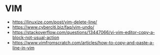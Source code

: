 # VIM

* https://linuxize.com/post/vim-delete-line/
* https://www.cyberciti.biz/faq/vim-undo/
* https://stackoverflow.com/questions/13447066/vi-vim-editor-copy-a-block-not-usual-action
* https://www.vimfromscratch.com/articles/how-to-copy-and-paste-a-line-in-vim